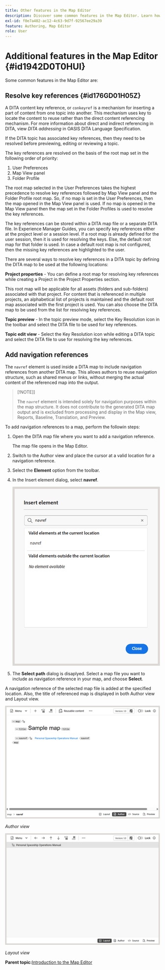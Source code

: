 ```yaml
---
title: Other features in the Map Editor
description: Discover some common features in the Map Editor. Learn how to resolve key references in the Map Editor.
exl-id: f0e7a402-ac12-4c63-9d7f-92567ee29a39
feature: Authoring, Map Editor
role: User
---
```

# Additional features in the Map Editor {#id1942D0T0HUI}

Some common features in the Map Editor are:

## Resolve key references {#id176GD01H05Z}

A DITA content key reference, or `conkeyref` is a mechanism for inserting a part of content from one topic into another. This mechanism uses key to locate the content to reuse rather than the direct content referencing mechanism. For more information about direct and indirect referencing in DITA, view *DITA addressing* in OASIS DITA Language Specification.

If the DITA topic has associated key references, then they need to be resolved before previewing, editing or reviewing a topic.

The key references are resolved on the basis of the root map set in the following order of priority:

1.  User Preferences
1.  Map View panel
1.  Folder Profile

The root map selected in the User Preferences takes the highest precedence to resolve key references followed by Map View panel and the Folder Profile root map. So, if no map is set in the User Preferences, then the map opened in the Map View panel is used. If no map is opened in the Map View panel then the map set in the Folder Profiles is used to resolve the key references.

The key references can be stored within a DITA map file or a separate DITA file. In Experience Manager Guides, you can specify key references either at the project level or a session level. If a root map is already defined for the user session, then it is used for resolving the keys. Else, the default root map for that folder is used. In case a default root map is not configured, then the missing key references are highlighted to the user.

There are several ways to resolve key references in a DITA topic by defining the DITA map to be used at the following locations:

**Project properties** - You can define a root map for resolving key references while creating a Project in the Project Properties section.

This root map will be applicable for all assets \(folders and sub-folders\) associated with that project. For content that is referenced in multiple projects, an alphabetical list of projects is maintained and the default root map associated with the first project is used. You can also choose the DITA map to be used from the list for resolving key references.

**Topic preview** - In the topic preview mode, select the Key Resolution icon in the toolbar and select the DITA file to be used for key references.

**Topic edit view** - Select the Key Resolution icon while editing a DITA topic and select the DITA file to use for resolving the key references.

## Add navigation references

The `navref` element is used inside a DITA map to include navigation references from another DITA map. This allows authors to reuse navigation structure, such as shared menus or links, without merging the actual content of the referenced map into the output.

>[!NOTE]]
>
> The `navref` element is intended solely for navigation purposes within the map structure. It does not contribute to the generated DITA map output and is excluded from processing and display in the Map view, Reports, Baseline, Translation, and Preview. 

To add navigation references to a map, perform the followin steps:

1. Open the DITA map file where you want to add a navigation reference.

    The map file opens in the Map Editor.
1. Switch to the Author view and place the cursor at a valid location for a navigation reference.
1. Select the **Element** option from the toolbar.
1. In the Insert element dialog, select **navref**.

    ![](./images/select-navref-element.png)
1. The **Select path** dialog is disaplyed. Select a map file you want to include as navigation reference in your map, and choose **Select**.

A navigation reference of the selected map file is added at the specified location. Also, the title of referenced map is displayed in both Author view and Layout view. 
    
![](./images/navref-added-author-view.png) 

*Author view*

![](./images/navref-added-layout-view.png)

*Layout view*


**Parent topic:**[Introduction to the Map Editor](map-editor.md)
